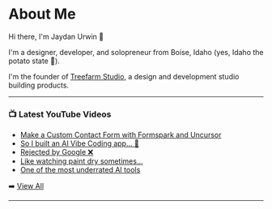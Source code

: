 # About Me

Hi there, I'm Jaydan Urwin 👋

I'm a designer, developer, and solopreneur from Boise, Idaho (yes, Idaho the potato state 🥔).

I'm the founder of [Treefarm Studio](https://treefarm.studio), a design and development studio building products.

--- 

### 📺 Latest YouTube Videos 
<!-- YOUTUBE:START -->
- [Make a Custom Contact Form with Formspark and Uncursor](https://www.youtube.com/watch?v=4zoDQgKNNKY)
- [So I built an AI Vibe Coding app... 👀](https://www.youtube.com/watch?v=Q7P3EdA7bAI)
- [Rejected by Google ❌](https://www.youtube.com/shorts/uFpe_XEEY5k)
- [Like watching paint dry sometimes…](https://www.youtube.com/shorts/iPWgPqb_Nu8)
- [One of the most underrated AI tools](https://www.youtube.com/shorts/D9cKKd8lCbs)
<!-- YOUTUBE:END --> 

➡️ [View All](https://youtube.com/@JaydanUrwin) 

---

<!--
**jaydanurwin/jaydanurwin** is a ✨ _special_ ✨ repository because its `README.md` (this file) appears on your GitHub profile.

Here are some ideas to get you started:

- 🔭 I’m currently working on ...
- 🌱 I’m currently learning ...
- 👯 I’m looking to collaborate on ...
- 🤔 I’m looking for help with ...
- 💬 Ask me about ...
- 📫 How to reach me: ...
- 😄 Pronouns: ...
- ⚡ Fun fact: ...
-->
